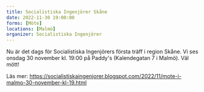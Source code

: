 ```yaml
---
title: Socialistiska Ingenjörer Skåne
date: 2022-11-30 19:00:00
forms: [Möte]
locations: [Malmö]
organizer: Socialistiska Ingenjörer
---
```

Nu är det dags för Socialistiska Ingenjörers första träff i region Skåne. Vi ses onsdag 30 november kl. 19:00 på Paddy's (Kalendegatan 7 i Malmö). Väl mött!

Läs mer: https://socialistiskaingenjorer.blogspot.com/2022/11/mote-i-malmo-30-november-kl-19.html